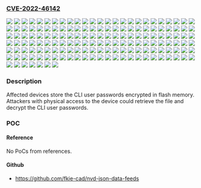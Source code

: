 ### [CVE-2022-46142](https://cve.mitre.org/cgi-bin/cvename.cgi?name=CVE-2022-46142)
![](https://img.shields.io/static/v1?label=Product&message=RUGGEDCOM%20RM1224%20LTE(4G)%20EU&color=blue)
![](https://img.shields.io/static/v1?label=Product&message=RUGGEDCOM%20RM1224%20LTE(4G)%20NAM&color=blue)
![](https://img.shields.io/static/v1?label=Product&message=SCALANCE%20M804PB&color=blue)
![](https://img.shields.io/static/v1?label=Product&message=SCALANCE%20M812-1%20ADSL-Router&color=blue)
![](https://img.shields.io/static/v1?label=Product&message=SCALANCE%20M816-1%20ADSL-Router&color=blue)
![](https://img.shields.io/static/v1?label=Product&message=SCALANCE%20M826-2%20SHDSL-Router&color=blue)
![](https://img.shields.io/static/v1?label=Product&message=SCALANCE%20M874-2&color=blue)
![](https://img.shields.io/static/v1?label=Product&message=SCALANCE%20M874-3&color=blue)
![](https://img.shields.io/static/v1?label=Product&message=SCALANCE%20M876-3%20(ROK)&color=blue)
![](https://img.shields.io/static/v1?label=Product&message=SCALANCE%20M876-3&color=blue)
![](https://img.shields.io/static/v1?label=Product&message=SCALANCE%20M876-4%20(EU)&color=blue)
![](https://img.shields.io/static/v1?label=Product&message=SCALANCE%20M876-4%20(NAM)&color=blue)
![](https://img.shields.io/static/v1?label=Product&message=SCALANCE%20M876-4&color=blue)
![](https://img.shields.io/static/v1?label=Product&message=SCALANCE%20MUM853-1%20(EU)&color=blue)
![](https://img.shields.io/static/v1?label=Product&message=SCALANCE%20MUM856-1%20(EU)&color=blue)
![](https://img.shields.io/static/v1?label=Product&message=SCALANCE%20MUM856-1%20(RoW)&color=blue)
![](https://img.shields.io/static/v1?label=Product&message=SCALANCE%20S615%20EEC%20LAN-Router&color=blue)
![](https://img.shields.io/static/v1?label=Product&message=SCALANCE%20S615%20LAN-Router&color=blue)
![](https://img.shields.io/static/v1?label=Product&message=SCALANCE%20SC622-2C&color=blue)
![](https://img.shields.io/static/v1?label=Product&message=SCALANCE%20SC626-2C&color=blue)
![](https://img.shields.io/static/v1?label=Product&message=SCALANCE%20SC632-2C&color=blue)
![](https://img.shields.io/static/v1?label=Product&message=SCALANCE%20SC636-2C&color=blue)
![](https://img.shields.io/static/v1?label=Product&message=SCALANCE%20SC642-2C&color=blue)
![](https://img.shields.io/static/v1?label=Product&message=SCALANCE%20SC646-2C&color=blue)
![](https://img.shields.io/static/v1?label=Product&message=SCALANCE%20W1748-1%20M12&color=blue)
![](https://img.shields.io/static/v1?label=Product&message=SCALANCE%20W1788-1%20M12&color=blue)
![](https://img.shields.io/static/v1?label=Product&message=SCALANCE%20W1788-2%20EEC%20M12&color=blue)
![](https://img.shields.io/static/v1?label=Product&message=SCALANCE%20W1788-2%20M12&color=blue)
![](https://img.shields.io/static/v1?label=Product&message=SCALANCE%20W1788-2IA%20M12&color=blue)
![](https://img.shields.io/static/v1?label=Product&message=SCALANCE%20W721-1%20RJ45&color=blue)
![](https://img.shields.io/static/v1?label=Product&message=SCALANCE%20W722-1%20RJ45&color=blue)
![](https://img.shields.io/static/v1?label=Product&message=SCALANCE%20W734-1%20RJ45%20(USA)&color=blue)
![](https://img.shields.io/static/v1?label=Product&message=SCALANCE%20W734-1%20RJ45&color=blue)
![](https://img.shields.io/static/v1?label=Product&message=SCALANCE%20W738-1%20M12&color=blue)
![](https://img.shields.io/static/v1?label=Product&message=SCALANCE%20W748-1%20M12&color=blue)
![](https://img.shields.io/static/v1?label=Product&message=SCALANCE%20W748-1%20RJ45&color=blue)
![](https://img.shields.io/static/v1?label=Product&message=SCALANCE%20W761-1%20RJ45&color=blue)
![](https://img.shields.io/static/v1?label=Product&message=SCALANCE%20W774-1%20M12%20EEC&color=blue)
![](https://img.shields.io/static/v1?label=Product&message=SCALANCE%20W774-1%20RJ45%20(USA)&color=blue)
![](https://img.shields.io/static/v1?label=Product&message=SCALANCE%20W774-1%20RJ45&color=blue)
![](https://img.shields.io/static/v1?label=Product&message=SCALANCE%20W778-1%20M12%20EEC%20(USA)&color=blue)
![](https://img.shields.io/static/v1?label=Product&message=SCALANCE%20W778-1%20M12%20EEC&color=blue)
![](https://img.shields.io/static/v1?label=Product&message=SCALANCE%20W778-1%20M12&color=blue)
![](https://img.shields.io/static/v1?label=Product&message=SCALANCE%20W786-1%20RJ45&color=blue)
![](https://img.shields.io/static/v1?label=Product&message=SCALANCE%20W786-2%20RJ45&color=blue)
![](https://img.shields.io/static/v1?label=Product&message=SCALANCE%20W786-2%20SFP&color=blue)
![](https://img.shields.io/static/v1?label=Product&message=SCALANCE%20W786-2IA%20RJ45&color=blue)
![](https://img.shields.io/static/v1?label=Product&message=SCALANCE%20W788-1%20M12&color=blue)
![](https://img.shields.io/static/v1?label=Product&message=SCALANCE%20W788-1%20RJ45&color=blue)
![](https://img.shields.io/static/v1?label=Product&message=SCALANCE%20W788-2%20M12%20EEC&color=blue)
![](https://img.shields.io/static/v1?label=Product&message=SCALANCE%20W788-2%20M12&color=blue)
![](https://img.shields.io/static/v1?label=Product&message=SCALANCE%20W788-2%20RJ45&color=blue)
![](https://img.shields.io/static/v1?label=Product&message=SCALANCE%20WAM763-1&color=blue)
![](https://img.shields.io/static/v1?label=Product&message=SCALANCE%20WAM766-1%20(US)&color=blue)
![](https://img.shields.io/static/v1?label=Product&message=SCALANCE%20WAM766-1%20EEC%20(US)&color=blue)
![](https://img.shields.io/static/v1?label=Product&message=SCALANCE%20WAM766-1%20EEC&color=blue)
![](https://img.shields.io/static/v1?label=Product&message=SCALANCE%20WAM766-1&color=blue)
![](https://img.shields.io/static/v1?label=Product&message=SCALANCE%20WUM763-1&color=blue)
![](https://img.shields.io/static/v1?label=Product&message=SCALANCE%20WUM766-1%20(USA)&color=blue)
![](https://img.shields.io/static/v1?label=Product&message=SCALANCE%20WUM766-1&color=blue)
![](https://img.shields.io/static/v1?label=Product&message=SCALANCE%20XB205-3%20(SC%2C%20PN)&color=blue)
![](https://img.shields.io/static/v1?label=Product&message=SCALANCE%20XB205-3%20(ST%2C%20E%2FIP)&color=blue)
![](https://img.shields.io/static/v1?label=Product&message=SCALANCE%20XB205-3%20(ST%2C%20PN)&color=blue)
![](https://img.shields.io/static/v1?label=Product&message=SCALANCE%20XB205-3LD%20(SC%2C%20E%2FIP)&color=blue)
![](https://img.shields.io/static/v1?label=Product&message=SCALANCE%20XB205-3LD%20(SC%2C%20PN)&color=blue)
![](https://img.shields.io/static/v1?label=Product&message=SCALANCE%20XB208%20(E%2FIP)&color=blue)
![](https://img.shields.io/static/v1?label=Product&message=SCALANCE%20XB208%20(PN)&color=blue)
![](https://img.shields.io/static/v1?label=Product&message=SCALANCE%20XB213-3%20(SC%2C%20E%2FIP)&color=blue)
![](https://img.shields.io/static/v1?label=Product&message=SCALANCE%20XB213-3%20(SC%2C%20PN)&color=blue)
![](https://img.shields.io/static/v1?label=Product&message=SCALANCE%20XB213-3%20(ST%2C%20E%2FIP)&color=blue)
![](https://img.shields.io/static/v1?label=Product&message=SCALANCE%20XB213-3%20(ST%2C%20PN)&color=blue)
![](https://img.shields.io/static/v1?label=Product&message=SCALANCE%20XB213-3LD%20(SC%2C%20E%2FIP)&color=blue)
![](https://img.shields.io/static/v1?label=Product&message=SCALANCE%20XB213-3LD%20(SC%2C%20PN)&color=blue)
![](https://img.shields.io/static/v1?label=Product&message=SCALANCE%20XB216%20(E%2FIP)&color=blue)
![](https://img.shields.io/static/v1?label=Product&message=SCALANCE%20XB216%20(PN)&color=blue)
![](https://img.shields.io/static/v1?label=Product&message=SCALANCE%20XC206-2%20(SC)&color=blue)
![](https://img.shields.io/static/v1?label=Product&message=SCALANCE%20XC206-2%20(ST%2FBFOC)&color=blue)
![](https://img.shields.io/static/v1?label=Product&message=SCALANCE%20XC206-2G%20PoE%20(54%20V%20DC)&color=blue)
![](https://img.shields.io/static/v1?label=Product&message=SCALANCE%20XC206-2G%20PoE%20EEC%20(54%20V%20DC)&color=blue)
![](https://img.shields.io/static/v1?label=Product&message=SCALANCE%20XC206-2G%20PoE&color=blue)
![](https://img.shields.io/static/v1?label=Product&message=SCALANCE%20XC206-2SFP%20EEC&color=blue)
![](https://img.shields.io/static/v1?label=Product&message=SCALANCE%20XC206-2SFP%20G%20(EIP%20DEF.)&color=blue)
![](https://img.shields.io/static/v1?label=Product&message=SCALANCE%20XC206-2SFP%20G%20EEC&color=blue)
![](https://img.shields.io/static/v1?label=Product&message=SCALANCE%20XC206-2SFP%20G&color=blue)
![](https://img.shields.io/static/v1?label=Product&message=SCALANCE%20XC206-2SFP&color=blue)
![](https://img.shields.io/static/v1?label=Product&message=SCALANCE%20XC208&color=blue)
![](https://img.shields.io/static/v1?label=Product&message=SCALANCE%20XC208EEC&color=blue)
![](https://img.shields.io/static/v1?label=Product&message=SCALANCE%20XC208G%20(EIP%20def.)&color=blue)
![](https://img.shields.io/static/v1?label=Product&message=SCALANCE%20XC208G%20EEC&color=blue)
![](https://img.shields.io/static/v1?label=Product&message=SCALANCE%20XC208G%20PoE%20(54%20V%20DC)&color=blue)
![](https://img.shields.io/static/v1?label=Product&message=SCALANCE%20XC208G%20PoE&color=blue)
![](https://img.shields.io/static/v1?label=Product&message=SCALANCE%20XC208G&color=blue)
![](https://img.shields.io/static/v1?label=Product&message=SCALANCE%20XC216&color=blue)
![](https://img.shields.io/static/v1?label=Product&message=SCALANCE%20XC216-3G%20PoE%20(54%20V%20DC)&color=blue)
![](https://img.shields.io/static/v1?label=Product&message=SCALANCE%20XC216-3G%20PoE&color=blue)
![](https://img.shields.io/static/v1?label=Product&message=SCALANCE%20XC216-4C%20G%20(EIP%20Def.)&color=blue)
![](https://img.shields.io/static/v1?label=Product&message=SCALANCE%20XC216-4C%20G%20EEC&color=blue)
![](https://img.shields.io/static/v1?label=Product&message=SCALANCE%20XC216-4C%20G&color=blue)
![](https://img.shields.io/static/v1?label=Product&message=SCALANCE%20XC216-4C&color=blue)
![](https://img.shields.io/static/v1?label=Product&message=SCALANCE%20XC216EEC&color=blue)
![](https://img.shields.io/static/v1?label=Product&message=SCALANCE%20XC224&color=blue)
![](https://img.shields.io/static/v1?label=Product&message=SCALANCE%20XC224-4C%20G%20(EIP%20Def.)&color=blue)
![](https://img.shields.io/static/v1?label=Product&message=SCALANCE%20XC224-4C%20G%20EEC&color=blue)
![](https://img.shields.io/static/v1?label=Product&message=SCALANCE%20XC224-4C%20G&color=blue)
![](https://img.shields.io/static/v1?label=Product&message=SCALANCE%20XF204%20DNA&color=blue)
![](https://img.shields.io/static/v1?label=Product&message=SCALANCE%20XF204&color=blue)
![](https://img.shields.io/static/v1?label=Product&message=SCALANCE%20XF204-2BA%20DNA&color=blue)
![](https://img.shields.io/static/v1?label=Product&message=SCALANCE%20XF204-2BA&color=blue)
![](https://img.shields.io/static/v1?label=Product&message=SCALANCE%20XM408-4C%20(L3%20int.)&color=blue)
![](https://img.shields.io/static/v1?label=Product&message=SCALANCE%20XM408-4C&color=blue)
![](https://img.shields.io/static/v1?label=Product&message=SCALANCE%20XM408-8C%20(L3%20int.)&color=blue)
![](https://img.shields.io/static/v1?label=Product&message=SCALANCE%20XM408-8C&color=blue)
![](https://img.shields.io/static/v1?label=Product&message=SCALANCE%20XM416-4C%20(L3%20int.)&color=blue)
![](https://img.shields.io/static/v1?label=Product&message=SCALANCE%20XM416-4C&color=blue)
![](https://img.shields.io/static/v1?label=Product&message=SCALANCE%20XP208%20(Ethernet%2FIP)&color=blue)
![](https://img.shields.io/static/v1?label=Product&message=SCALANCE%20XP208&color=blue)
![](https://img.shields.io/static/v1?label=Product&message=SCALANCE%20XP208EEC&color=blue)
![](https://img.shields.io/static/v1?label=Product&message=SCALANCE%20XP208PoE%20EEC&color=blue)
![](https://img.shields.io/static/v1?label=Product&message=SCALANCE%20XP216%20(Ethernet%2FIP)&color=blue)
![](https://img.shields.io/static/v1?label=Product&message=SCALANCE%20XP216&color=blue)
![](https://img.shields.io/static/v1?label=Product&message=SCALANCE%20XP216EEC&color=blue)
![](https://img.shields.io/static/v1?label=Product&message=SCALANCE%20XP216POE%20EEC&color=blue)
![](https://img.shields.io/static/v1?label=Product&message=SCALANCE%20XR324WG%20(24%20X%20FE%2C%20DC%2024V)&color=blue)
![](https://img.shields.io/static/v1?label=Product&message=SCALANCE%20XR324WG%20(24%20x%20FE%2C%20AC%20230V)&color=blue)
![](https://img.shields.io/static/v1?label=Product&message=SCALANCE%20XR326-2C%20PoE%20WG%20(without%20UL)&color=blue)
![](https://img.shields.io/static/v1?label=Product&message=SCALANCE%20XR326-2C%20PoE%20WG&color=blue)
![](https://img.shields.io/static/v1?label=Product&message=SCALANCE%20XR328-4C%20WG%20(24XFE%2C%204XGE%2C%2024V)&color=blue)
![](https://img.shields.io/static/v1?label=Product&message=SCALANCE%20XR328-4C%20WG%20(24xFE%2C%204xGE%2CDC24V)&color=blue)
![](https://img.shields.io/static/v1?label=Product&message=SCALANCE%20XR328-4C%20WG%20(24xFE%2C4xGE%2CAC230V)&color=blue)
![](https://img.shields.io/static/v1?label=Product&message=SCALANCE%20XR328-4C%20WG%20(28xGE%2C%20AC%20230V)&color=blue)
![](https://img.shields.io/static/v1?label=Product&message=SCALANCE%20XR328-4C%20WG%20(28xGE%2C%20DC%2024V)&color=blue)
![](https://img.shields.io/static/v1?label=Product&message=SCALANCE%20XR524-8C%2C%201x230V%20(L3%20int.)&color=blue)
![](https://img.shields.io/static/v1?label=Product&message=SCALANCE%20XR524-8C%2C%201x230V&color=blue)
![](https://img.shields.io/static/v1?label=Product&message=SCALANCE%20XR524-8C%2C%2024V%20(L3%20int.)&color=blue)
![](https://img.shields.io/static/v1?label=Product&message=SCALANCE%20XR524-8C%2C%2024V&color=blue)
![](https://img.shields.io/static/v1?label=Product&message=SCALANCE%20XR524-8C%2C%202x230V%20(L3%20int.)&color=blue)
![](https://img.shields.io/static/v1?label=Product&message=SCALANCE%20XR524-8C%2C%202x230V&color=blue)
![](https://img.shields.io/static/v1?label=Product&message=SCALANCE%20XR526-8C%2C%201x230V%20(L3%20int.)&color=blue)
![](https://img.shields.io/static/v1?label=Product&message=SCALANCE%20XR526-8C%2C%201x230V&color=blue)
![](https://img.shields.io/static/v1?label=Product&message=SCALANCE%20XR526-8C%2C%2024V%20(L3%20int.)&color=blue)
![](https://img.shields.io/static/v1?label=Product&message=SCALANCE%20XR526-8C%2C%2024V&color=blue)
![](https://img.shields.io/static/v1?label=Product&message=SCALANCE%20XR526-8C%2C%202x230V%20(L3%20int.)&color=blue)
![](https://img.shields.io/static/v1?label=Product&message=SCALANCE%20XR526-8C%2C%202x230V&color=blue)
![](https://img.shields.io/static/v1?label=Product&message=SCALANCE%20XR528-6M%20(2HR2%2C%20L3%20int.)&color=blue)
![](https://img.shields.io/static/v1?label=Product&message=SCALANCE%20XR528-6M%20(2HR2)&color=blue)
![](https://img.shields.io/static/v1?label=Product&message=SCALANCE%20XR528-6M%20(L3%20int.)&color=blue)
![](https://img.shields.io/static/v1?label=Product&message=SCALANCE%20XR528-6M&color=blue)
![](https://img.shields.io/static/v1?label=Product&message=SCALANCE%20XR552-12M%20(2HR2%2C%20L3%20int.)&color=blue)
![](https://img.shields.io/static/v1?label=Product&message=SCALANCE%20XR552-12M%20(2HR2)&color=blue)
![](https://img.shields.io/static/v1?label=Product&message=SCALANCE%20XR552-12M&color=blue)
![](https://img.shields.io/static/v1?label=Product&message=SIPLUS%20NET%20SCALANCE%20XC206-2&color=blue)
![](https://img.shields.io/static/v1?label=Product&message=SIPLUS%20NET%20SCALANCE%20XC206-2SFP&color=blue)
![](https://img.shields.io/static/v1?label=Product&message=SIPLUS%20NET%20SCALANCE%20XC208&color=blue)
![](https://img.shields.io/static/v1?label=Product&message=SIPLUS%20NET%20SCALANCE%20XC216-4C&color=blue)
![](https://img.shields.io/static/v1?label=Version&message=0%20&color=brightgreen)
![](https://img.shields.io/static/v1?label=Version&message=V2.3%20&color=brightgreen)
![](https://img.shields.io/static/v1?label=Vulnerability&message=CWE-257%3A%20Storing%20Passwords%20in%20a%20Recoverable%20Format&color=brightgreen)

### Description

Affected devices store the CLI user passwords encrypted in flash memory. Attackers with physical access to the device could retrieve the file and decrypt the CLI user passwords.

### POC

#### Reference
No PoCs from references.

#### Github
- https://github.com/fkie-cad/nvd-json-data-feeds

